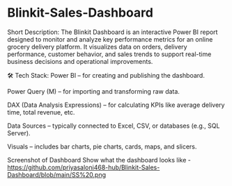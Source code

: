 # Blinkit-Sales-Dashboard

Short Description:
The Blinkit Dashboard is an interactive Power BI report designed to monitor and analyze key performance metrics for an online grocery delivery platform. 
It visualizes data on orders, delivery performance, customer behavior, and sales trends to support real-time business decisions and operational improvements.


🛠️ Tech Stack:
Power BI – for creating and publishing the dashboard.

Power Query (M) – for importing and transforming raw data.

DAX (Data Analysis Expressions) – for calculating KPIs like average delivery time, total revenue, etc.

Data Sources – typically connected to Excel, CSV, or databases (e.g., SQL Server).

Visuals – includes bar charts, pie charts, cards, maps, and slicers.



Screenshot of Dashboard
Show what the dashboard looks like - https://github.com/priyasaloni468-hub/Blinkit-Sales-Dashboard/blob/main/SS%20.png


